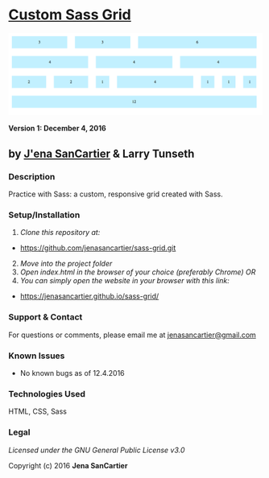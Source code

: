 # [Custom Sass Grid](https://jenasancartier.github.io/sass-grid/)
![project screenshot](/img/screenshot.png)

__Version 1: December 4, 2016__
## by [J'ena SanCartier](https://github.com/jenasancartier) & Larry Tunseth

### Description
Practice with Sass: a custom, responsive grid created with Sass.

### Setup/Installation
1. _Clone this repository at:_
  * https://github.com/jenasancartier/sass-grid.git
2. _Move into the project folder_
3. _Open index.html in the browser of your choice (preferably Chrome) OR_
4. _You can simply open the website in your browser with this link:_
  * https://jenasancartier.github.io/sass-grid/

### Support & Contact
For questions or comments, please email me at [jenasancartier@gmail.com](mailto:jenasancartier@gmail.com)

### Known Issues
* No known bugs as of 12.4.2016

### Technologies Used
HTML, CSS, Sass

### Legal
*Licensed under the GNU General Public License v3.0*

Copyright (c) 2016 **Jena SanCartier**
